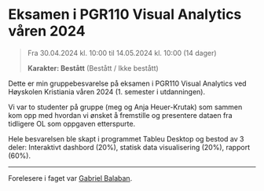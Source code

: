 # Eksamen i PGR110 Visual Analytics våren 2024
> Fra 30.04.2024 kl. 10:00 til 14.05.2024 kl. 10:00 (14 dager)
> 
> **Karakter: Bestått** (Bestått / Ikke bestått)

Dette er min gruppebesvarelse på eksamen i PGR110 Visual Analytics ved Høyskolen Kristiania våren 2024 (1. semester i utdanningen). 

Vi var to studenter på gruppe (meg og Anja Heuer-Krutak) som sammen kom opp med hvordan vi ønsket å fremstille og presentere dataen fra tidligere OL som oppgaven etterspurte.

Hele besvarelsen ble skapt i programmet Tableu Desktop og bestod av 3 deler: Interaktivt dashbord (20%), statisk data visualisering (20%), rapport (60%).

-----

Forelesere i faget var [Gabriel Balaban](https://www.linkedin.com/in/gabrielbalaban/).

